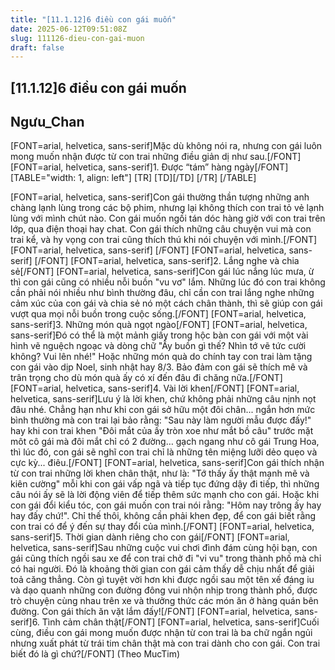 ```yaml
---
title: "[11.1.12]6 điều con gái muốn"
date: 2025-06-12T09:51:08Z
slug: 111126-dieu-con-gai-muon
draft: false
---
```


## [11.1.12]6 điều con gái muốn

## Ngưu_Chan

[FONT=arial, helvetica, sans-serif]Mặc dù không nói ra, nhưng con gái luôn mong muốn nhận được từ con trai những điều giản dị như sau.[/FONT]
  [FONT=arial, helvetica, sans-serif]1. Được “tám” hàng ngày[/FONT]
   [TABLE="width: 1, align: left"]
  [TR]
 [TD][/TD]
 [/TR]
  [/TABLE]
 
 [FONT=arial, helvetica, sans-serif]Con gái thường thần tượng  những anh chàng lạnh lùng trong các bộ phim, nhưng lại không thích con  trai tỏ vẻ lạnh lùng với mình chút nào. Con gái muốn ngồi tán dóc hàng  giờ với con trai trên lớp, qua điện thoại hay chat. Con gái thích những  câu chuyện vui mà con trai kể, và hy vọng con trai cũng thích thú khi  nói chuyện với mình.[/FONT]
[FONT=arial, helvetica, sans-serif] [/FONT]
[FONT=arial, helvetica, sans-serif] [/FONT]
  [FONT=arial, helvetica, sans-serif]2. Lắng nghe và chia sẻ[/FONT]
  [FONT=arial, helvetica, sans-serif]Con gái lúc nắng lúc mưa, ừ  thì con gái cũng có nhiều nỗi buồn "vu vơ" lắm. Những lúc đó con trai  không cần phải nói nhiều như bình thường đâu, chỉ cần con trai lắng nghe  những cảm xúc của con gái và chia sẻ nó một cách chân thành, thì sẽ  giúp con gái vượt qua mọi nỗi buồn trong cuộc sống.[/FONT]
  [FONT=arial, helvetica, sans-serif]3. Những món quà ngọt ngào[/FONT]
  [FONT=arial, helvetica, sans-serif]Đó có thể là một mảnh giấy  trong hộc bàn con gái với một vài hình vẽ nguệch ngoạc và dòng chữ "Ấy  buồn gì thế? Nhìn tớ vẽ tức cười không? Vui lên nhé!" Hoặc những món quà  do chính tay con trai làm tặng con gái vào dịp Noel, sinh nhật hay 8/3.  Bảo đảm con gái sẽ thích mê và trân trọng cho dù món quà ấy có xí đến  đâu đi chăng nữa.[/FONT]
  [FONT=arial, helvetica, sans-serif]4. Vài lời khen[/FONT]
  [FONT=arial, helvetica, sans-serif]Lưu ý là lời khen, chứ  không phải những câu nịnh nọt đâu nhé. Chẳng hạn như khi con gái sở hữu  một đôi chân... ngắn hơn mức bình thường mà con trai lại bảo rằng: "Sau  này làm người mẫu được đấy!" hay khi con trai khen "Đôi mắt của ấy tròn  xoe như mắt bồ câu" trước mặt môt cô gái mà đôi mắt chỉ có 2 đường… gạch  ngang như cô gái Trung Hoa, thì lúc đó, con gái sẽ nghĩ con trai chỉ là  những tên miệng lưỡi dẻo quẹo và cực kỳ... điêu.[/FONT]
  [FONT=arial, helvetica, sans-serif]Con gái thích nhận từ con  trai những lời khen chân thật, như là: "Tớ thấy ấy thật mạnh mẽ và kiên  cường" mỗi khi con gái vấp ngã và tiếp tục đứng dậy đi tiếp, thì những  câu nói ấy sẽ là lời động viên để tiếp thêm sức mạnh cho con gái. Hoặc  khi con gái đổi kiểu tóc, con gái muốn con trai nói rằng: "Hôm nay trông  ấy hay hay đấy chứ!". Chỉ thế thôi, không cần phải khen đẹp, để con gái  biết rằng con trai có để ý đến sự thay đổi của mình.[/FONT]
  [FONT=arial, helvetica, sans-serif]5. Thời gian dành riêng cho con gái[/FONT]
  [FONT=arial, helvetica, sans-serif]Sau những cuộc vui chơi  đình đám cùng hội bạn, con gái cũng thích ngồi sau xe để con trai chở đi  "vi vu" trong thành phố mà chỉ có hai người. Đó là khoảng thời gian con  gái cảm thấy dễ chịu nhất để giải toả căng thẳng. Còn gì tuyệt vời hơn  khi được ngồi sau một tên xế đáng iu và dạo quanh những con đường đông  vui nhộn nhịp trong thành phố, được trò chuyện cùng nhau trên xe và  thưởng thức các món ăn ở hàng quán bên đường. Con gái thích ăn vặt lắm  đấy![/FONT]
  [FONT=arial, helvetica, sans-serif]6. Tình cảm chân thật[/FONT]
  [FONT=arial, helvetica, sans-serif]Cuối cùng, điều con gái  mong muốn được nhận từ con trai là ba chữ ngắn ngủi nhưng xuất phát từ  trái tim chân thật mà con trai dành cho con gái. Con trai biết đó là gì  chứ?[/FONT]
  (Theo MucTim)